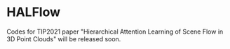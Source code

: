 # HALFlow
Codes for TIP2021 paper "Hierarchical Attention Learning of Scene Flow in 3D Point Clouds" will be released soon.
